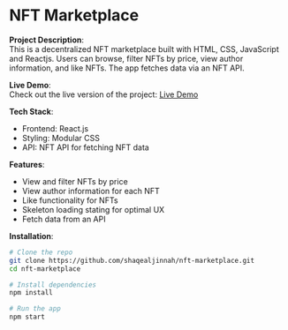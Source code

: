 # NFT Marketplace

**Project Description**:  
This is a decentralized NFT marketplace built with HTML, CSS, JavaScript and Reactjs. Users can browse, filter NFTs by price, view author information, and like NFTs. The app fetches data via an NFT API.

**Live Demo**:  
Check out the live version of the project: [Live Demo](https://nft-marketplace-117.vercel.app/)

**Tech Stack**:  
- Frontend: React.js
- Styling: Modular CSS
- API: NFT API for fetching NFT data

**Features**:
- View and filter NFTs by price
- View author information for each NFT
- Like functionality for NFTs
- Skeleton loading stating for optimal UX
- Fetch data from an API

**Installation**:
```bash
# Clone the repo
git clone https://github.com/shaqealjinnah/nft-marketplace.git
cd nft-marketplace

# Install dependencies
npm install

# Run the app
npm start
